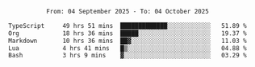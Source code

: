 <div align="center">
<p style="text-align: center;">
<!--START_SECTION:waka-->

```txt
From: 04 September 2025 - To: 04 October 2025

TypeScript     49 hrs 51 mins  █████████████░░░░░░░░░░░░   51.89 %
Org            18 hrs 36 mins  █████░░░░░░░░░░░░░░░░░░░░   19.37 %
Markdown       10 hrs 36 mins  ██▓░░░░░░░░░░░░░░░░░░░░░░   11.03 %
Lua            4 hrs 41 mins   █▒░░░░░░░░░░░░░░░░░░░░░░░   04.88 %
Bash           3 hrs 9 mins    ▓░░░░░░░░░░░░░░░░░░░░░░░░   03.29 %
```

<!--END_SECTION:waka-->
</p>
</div>
